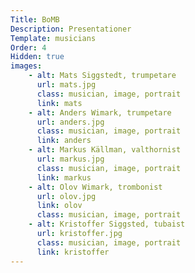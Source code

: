 ```yaml
---
Title: BoMB
Description: Presentationer
Template: musicians
Order: 4
Hidden: true
images:
    - alt: Mats Siggstedt, trumpetare
      url: mats.jpg
      class: musician, image, portrait
      link: mats
    - alt: Anders Wimark, trumpetare
      url: anders.jpg
      class: musician, image, portrait
      link: anders
    - alt: Markus Källman, valthornist
      url: markus.jpg
      class: musician, image, portrait
      link: markus
    - alt: Olov Wimark, trombonist
      url: olov.jpg
      link: olov
      class: musician, image, portrait
    - alt: Kristoffer Siggsted, tubaist
      url: kristoffer.jpg
      class: musician, image, portrait
      link: kristoffer
---
```


<!-- <script src="{{ theme_url }}/../bomb//js/spider_hidden.js" type="text/javascript"></script> -->
